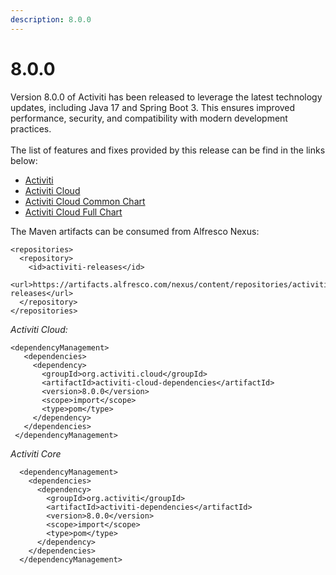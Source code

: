 ```yaml
---
description: 8.0.0
---
```


# 8.0.0

Version 8.0.0 of Activiti has been released to leverage the latest technology updates, including Java 17 and Spring Boot 3. This ensures improved performance, security, and compatibility with modern development practices.\
\
The list of features and fixes provided by this release can be find in the links below:

* [Activiti](https://github.com/Activiti/Activiti/releases/tag/8.0.0)
* [Activiti Cloud](https://github.com/Activiti/Activiti-cloud/releases/tag/8.0.0)
* [Activiti Cloud Common Chart](https://github.com/Activiti/activiti-cloud-common-chart/releases/tag/8.0.0)
* [Activiti Cloud Full Chart](https://github.com/Activiti/activiti-cloud-full-chart/releases/tag/8.0.0)

The Maven artifacts can be consumed from Alfresco Nexus:

```markup
<repositories>
  <repository>
    <id>activiti-releases</id>
    <url>https://artifacts.alfresco.com/nexus/content/repositories/activiti-releases</url>
  </repository>
</repositories>
```

_Activiti Cloud:_

```markup
<dependencyManagement>
   <dependencies>
     <dependency>
       <groupId>org.activiti.cloud</groupId>
       <artifactId>activiti-cloud-dependencies</artifactId>
       <version>8.0.0</version>
       <scope>import</scope>
       <type>pom</type>
     </dependency>
   </dependencies>
 </dependencyManagement>
```

_Activiti Core_

```markup
  <dependencyManagement>
    <dependencies>
      <dependency>
        <groupId>org.activiti</groupId>
        <artifactId>activiti-dependencies</artifactId>
        <version>8.0.0</version>
        <scope>import</scope>
        <type>pom</type>
      </dependency>
    </dependencies>
  </dependencyManagement>
```
